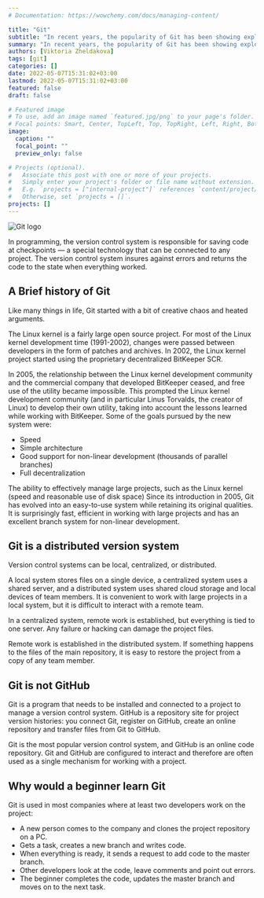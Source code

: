 ```yaml
---
# Documentation: https://wowchemy.com/docs/managing-content/

title: "Git"
subtitle: "In recent years, the popularity of Git has been showing explosive growth. This version control system is used by various open source projects."
summary: "In recent years, the popularity of Git has been showing explosive growth. This version control system is used by various open source projects."
authors: [Viktoria Zheldakova]
tags: [git]
categories: []
date: 2022-05-07T15:31:02+03:00
lastmod: 2022-05-07T15:31:02+03:00
featured: false
draft: false

# Featured image
# To use, add an image named `featured.jpg/png` to your page's folder.
# Focal points: Smart, Center, TopLeft, Top, TopRight, Left, Right, BottomLeft, Bottom, BottomRight.
image:
  caption: ""
  focal_point: ""
  preview_only: false

# Projects (optional).
#   Associate this post with one or more of your projects.
#   Simply enter your project's folder or file name without extension.
#   E.g. `projects = ["internal-project"]` references `content/project/deep-learning/index.md`.
#   Otherwise, set `projects = []`.
projects: []
---
```


![Git logo](/post/git/git-logo.png)

In programming, the version control system is responsible for saving code at checkpoints — a special technology that can be connected to any project. The version control system insures against errors and returns the code to the state when everything worked. 

## A Brief history of Git

Like many things in life, Git started with a bit of creative chaos and heated arguments.

The Linux kernel is a fairly large open source project. For most of the Linux kernel development time (1991-2002), changes were passed between developers in the form of patches and archives. In 2002, the Linux kernel project started using the proprietary decentralized BitKeeper SCR.

In 2005, the relationship between the Linux kernel development community and the commercial company that developed BitKeeper ceased, and free use of the utility became impossible. This prompted the Linux kernel development community (and in particular Linus Torvalds, the creator of Linux) to develop their own utility, taking into account the lessons learned while working with BitKeeper. Some of the goals pursued by the new system were:

 - Speed
 - Simple architecture
 - Good support for non-linear development (thousands of parallel branches)
 - Full decentralization
    
The ability to effectively manage large projects, such as the Linux kernel (speed and reasonable use of disk space)
Since its introduction in 2005, Git has evolved into an easy-to-use system while retaining its original qualities. It is surprisingly fast, efficient in working with large projects and has an excellent branch system for non-linear development.

## Git is a distributed version system

Version control systems can be local, centralized, or distributed.

A local system stores files on a single device, a centralized system uses a shared server, and a distributed system uses shared cloud storage and local devices of team members. It is convenient to work with large projects in a local system, but it is difficult to interact with a remote team.

In a centralized system, remote work is established, but everything is tied to one server. Any failure or hacking can damage the project files.

Remote work is established in the distributed system. If something happens to the files of the main repository, it is easy to restore the project from a copy of any team member.

## Git is not GitHub

Git is a program that needs to be installed and connected to a project to manage a version control system. GitHub is a repository site for project version histories: you connect Git, register on GitHub, create an online repository and transfer files from Git to GitHub.

Git is the most popular version control system, and GitHub is an online code repository. Git and GitHub are configured to interact and therefore are often used as a single mechanism for working with a project.

## Why would a beginner learn Git

Git is used in most companies where at least two developers work on the project:

 - A new person comes to the company and clones the project repository on a PC.
 - Gets a task, creates a new branch and writes code.
 - When everything is ready, it sends a request to add code to the master branch.
 - Other developers look at the code, leave comments and point out errors.
 - The beginner completes the code, updates the master branch and moves on to the next task.
 
